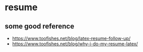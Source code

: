 # resume

## some good reference

- https://www.toofishes.net/blog/latex-resume-follow-up/
- https://www.toofishes.net/blog/why-i-do-my-resume-latex/
